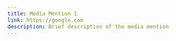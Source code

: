 ```yaml
---
title: Media Mention 1
link: https://google.com
description: Brief description of the media mention
---
```

